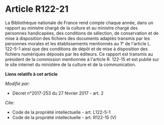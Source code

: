 # Article R122-21

La Bibliothèque nationale de France rend compte chaque année, dans un rapport au ministre chargé de la culture et au ministre
chargé des personnes handicapées, des conditions de sélection, de conservation et de mise à disposition des fichiers des
documents adaptés transmis par les personnes morales et les établissements mentionnés au 1° de l'article L. 122-5-1 ainsi que
des conditions de dépôt et de mise à disposition des fichiers numériques déposés par les éditeurs. Ce rapport est transmis au
président de la commission mentionnée à l'article R. 122-15 et est publié sur le site internet du ministère de la culture et
de la communication.

**Liens relatifs à cet article**

_Modifié par_:

  - Décret n°2017-253 du 27 février 2017 - art. 2

_Cite_:

  - Code de la propriété intellectuelle - art. L122-5-1
  - Code de la propriété intellectuelle - art. R122-15 (V)
